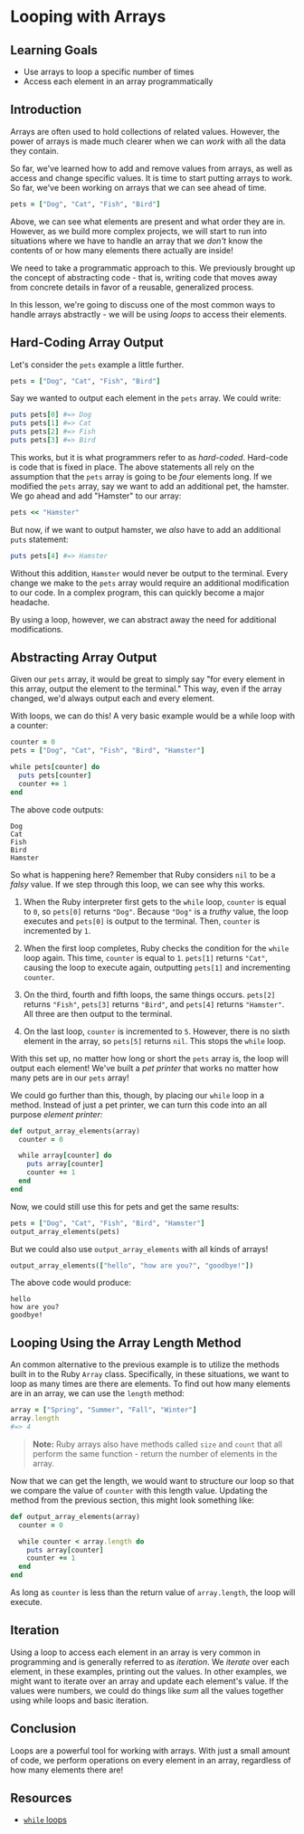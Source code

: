 # Looping with Arrays

## Learning Goals

- Use arrays to loop a specific number of times
- Access each element in an array programmatically

## Introduction

Arrays are often used to hold collections of related values. However, the power of 
arrays is made much clearer when we can _work_ with all the data they contain. 

So far, we've learned how to add and remove values from arrays, as well as
access and change specific values. It is time to start putting arrays to work. So
far, we've been working on arrays that we can see ahead of time.

```ruby
pets = ["Dog", "Cat", "Fish", "Bird"]
```

Above, we can see what elements are present and what order they are in. However,
as we build more complex projects, we will start to run into situations where
we have to handle an array that we _don't_ know the contents of or how many
elements there actually are inside!

We need to take a programmatic approach to this. We previously brought up the
concept of abstracting code - that is, writing code that moves away from
concrete details in favor of a reusable, generalized process.

In this lesson, we're going to discuss one of the most common ways to handle
arrays abstractly - we will be using _loops_ to access their elements.

## Hard-Coding Array Output

Let's consider the `pets` example a little further.

```ruby
pets = ["Dog", "Cat", "Fish", "Bird"]
```

Say we wanted to output each element in the `pets` array. We could write:

```ruby
puts pets[0] #=> Dog
puts pets[1] #=> Cat
puts pets[2] #=> Fish
puts pets[3] #=> Bird
```

This works, but it is what programmers refer to as _hard-coded_. Hard-code is
code that is fixed in place. The above statements all rely on the assumption
that the `pets` array is going to be _four_ elements long. If we modified the
`pets` array, say we want to add an additional pet, the hamster. We go ahead and
add "Hamster" to our array:

```ruby
pets << "Hamster"
```

But now, if we want to output hamster, we _also_ have to add an additional `puts`
statement:

```ruby
puts pets[4] #=> Hamster
```

Without this addition, `Hamster` would never be output to the terminal. Every
change we make to the `pets` array would require an additional modification to
our code. In a complex program, this can quickly become a major headache.

By using a loop, however, we can abstract away the need for additional
modifications.

## Abstracting Array Output

Given our `pets` array, it would be great to simply say "for every element in
this array, output the element to the terminal." This way, even if the array
changed, we'd always output each and every element.

With loops, we can do this! A very basic example would be a while loop with a
counter:

```ruby
counter = 0
pets = ["Dog", "Cat", "Fish", "Bird", "Hamster"]

while pets[counter] do
  puts pets[counter]
  counter += 1
end
```

The above code outputs:

```text
Dog
Cat
Fish
Bird
Hamster
```

So what is happening here? Remember that Ruby considers `nil` to be a _falsy_
value. If we step through this loop, we can see why this works.

1. When the Ruby interpreter first gets to the `while` loop, `counter` is equal
to `0`, so `pets[0]` returns `"Dog"`. Because `"Dog"` is a _truthy_ value, the
loop executes and `pets[0]` is output to the terminal. Then, `counter` is
incremented by `1`.

2. When the first loop completes, Ruby checks the condition for the `while` loop
again. This time, `counter` is equal to `1`. `pets[1]` returns `"Cat"`, causing
the loop to execute again, outputting `pets[1]` and incrementing `counter`.

3. On the third, fourth and fifth loops, the same things occurs. `pets[2]`
returns `"Fish"`, `pets[3]` returns `"Bird"`, and `pets[4]` returns `"Hamster"`.
All three are then output to the terminal.

4. On the last loop, `counter` is incremented to `5`. However, there is no sixth
element in the array, so `pets[5]` returns `nil`. This stops the `while` loop.

With this set up, no matter how long or short the `pets` array is, the loop will
output each element! We've built a _pet printer_ that works no matter how many
pets are in our `pets` array!

We could go further than this, though, by placing our `while` loop in a method.
Instead of just a pet printer, we can turn this code into an all purpose
_element printer:_

```ruby
def output_array_elements(array)
  counter = 0

  while array[counter] do
    puts array[counter]
    counter += 1
  end
end
```

Now, we could still use this for pets and get the same results:

```ruby
pets = ["Dog", "Cat", "Fish", "Bird", "Hamster"]
output_array_elements(pets)
```

But we could also use `output_array_elements` with all kinds of arrays!

```ruby
output_array_elements(["hello", "how are you?", "goodbye!"])
```

The above code would produce:

```text
hello
how are you?
goodbye!
```

## Looping Using the Array Length Method

An common alternative to the previous example is to utilize the methods built in
to the Ruby `Array` class. Specifically, in these situations, we want to loop
as many times are there are elements. To find out how many elements are in an
array, we can use the `length` method:

```ruby
array = ["Spring", "Summer", "Fall", "Winter"]
array.length
#=> 4
```

> **Note:** Ruby arrays also have methods called `size` and `count` that all
perform the same function - return the number of elements in the array.

Now that we can get the length, we would want to structure our loop so that
we compare the value of `counter` with this length value. Updating the method
from the previous section, this might look something like:

```ruby
def output_array_elements(array)
  counter = 0

  while counter < array.length do
    puts array[counter]
    counter += 1
  end
end
```

As long as `counter` is less than the return value of `array.length`, the loop
will execute.

## Iteration

Using a loop to access each element in an array is very common in programming and 
is generally referred to as _iteration_. We _iterate_ over each element, in these
examples, printing out the values. In other examples, we might want to iterate
over an array and update each element's value. If the values were numbers, we could
do things like _sum_ all the values together using while loops and basic iteration.

## Conclusion

Loops are a powerful tool for working with arrays. With just a small amount of
code, we perform operations on every element in an array, regardless of how
many elements there are!

## Resources

- [`while` loops][while]

[while]: https://ruby-doc.org/core-2.5.0/doc/syntax/control_expressions_rdoc.html#label-while+Loop
